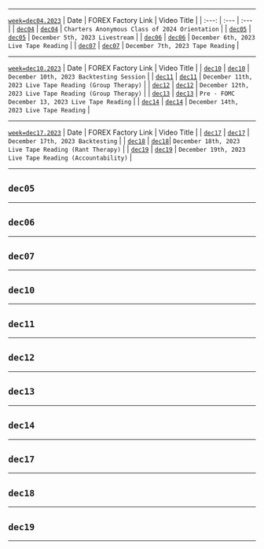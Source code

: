 ___
[`week=dec04.2023`](https://www.forexfactory.com/calendar?week=dec04.2023)
| Date | FOREX Factory Link | Video Title |
| :---: | :--- | :--- |
| [`dec04`](#dec04) | [`dec04`](https://www.forexfactory.com/calendar?day=dec04.2023) | `Charters Anonymous Class of 2024 Orientation` | 
| [`dec05`](#dec05) | [`dec05`](https://www.forexfactory.com/calendar?day=dec05.2023) | `December 5th, 2023 Livestream` | 
| [`dec06`](#dec06) | [`dec06`](https://www.forexfactory.com/calendar?day=dec06.2023) | `December 6th, 2023 Live Tape Reading` | 
| [`dec07`](#dec07) | [`dec07`](https://www.forexfactory.com/calendar?day=dec07.2023) | `December 7th, 2023 Tape Reading` | 
___
[`week=dec10.2023`](https://www.forexfactory.com/calendar?week=dec10.2023)
| Date | FOREX Factory Link | Video Title |
| [`dec10`](#dec10) | [`dec10`](https://www.forexfactory.com/calendar?day=dec10.2023) | `December 10th, 2023 Backtesting Session` | 
| [`dec11`](#dec11) | [`dec11`](https://www.forexfactory.com/calendar?day=dec11.2023) | `December 11th, 2023 Live Tape Reading (Group Therapy)` | 
| [`dec12`](#dec12) | [`dec12`](https://www.forexfactory.com/calendar?day=dec12.2023) | `December 12th, 2023 Live Tape Reading (Group Therapy)` | 
| [`dec13`](#dec13) | [`dec13`](https://www.forexfactory.com/calendar?day=dec13.2023) |  `Pre - FOMC December 13, 2023 Live Tape Reading` | 
| [`dec14`](#dec14) | [`dec14`](https://www.forexfactory.com/calendar?day=dec14.2023) | `December 14th, 2023 Live Tape Reading` | 
___
[`week=dec17.2023`](https://www.forexfactory.com/calendar?week=dec17.2023)
| Date | FOREX Factory Link | Video Title |
| [`dec17`](#dec17) | [`dec17`](https://www.forexfactory.com/calendar?day=dec17.2023) | `December 17th, 2023 Backtesting` | 
| [`dec18`](#dec18) | [`dec18`](https://www.forexfactory.com/calendar?day=dec18.2023)| `December 18th, 2023 Live Tape Reading (Rant Therapy)` | 
| [`dec19`](#dec19) | [`dec19`](https://www.forexfactory.com/calendar?day=dec19.2023) | `December 19th, 2023 Live Tape Reading (Accountability)` | 
___
## `dec05`
___    
## `dec06`
___    
## `dec07`
___    
## `dec10`
___    
## `dec11`
___    
## `dec12`
___    
## `dec13`
___    
## `dec14`
___    
## `dec17`
___    
## `dec18`
___    
## `dec19`
___    



